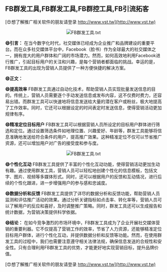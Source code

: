 ## **FB群发工具,FB群发工具,FB群控工具,FB引流拓客**

[😍想了解推广相关软件的朋友请登录 http://www.vst.tw](http://www.vst.tw)

 <center><img src="https://vst.tw/MP4/tuiguang/png/1.png" alt="FB群发工具.txt"></center>

**😄引言：**
在当今数字化时代，社交媒体已经成为企业推广和品牌建设的重要平台。而在众多社交媒体平台中，Facebook（脸书）作为全球最大的社交媒体之一，拥有庞大的用户群体和广阔的市场潜力。然而，如何高效地利用Facebook进行推广，引起目标用户的关注和兴趣，是每个营销者都面临的挑战。幸运的是，FB群发工具的出现为营销人员提供了一种方便快捷的解决方案。

**😄正文：**

**😄提高效率**
FB群发工具通过自动化技术，帮助营销人员实现批量发送信息的目的。传统上，营销人员需要逐个手动发送信息或发布内容，这不仅费时费力，还容易出错。而群发工具可以快速地将信息发送给大量的潜在客户或粉丝，极大地提高了工作效率。同时，它还可以根据设定的时间表定时发送信息，使得营销活动更加规律有序。

**😄精准定位目标用户**
FB群发工具可以根据营销人员所设定的目标用户群体进行筛选和定位。通过设置筛选条件如地理位置、兴趣爱好、年龄等，群发工具能够将信息准确地发送给符合条件的用户，提高推广效果。这种精准定位不仅可以节省推广资源，还可以增加用户对广告的接受度和参与度。

 <center><img src="https://vst.tw/MP4/tuiguang/png/5.png" alt="FB群发工具.txt"></center>

**😄个性化互动**
FB群发工具提供了丰富的个性化互动功能，使得营销活动更加生动有趣。通过使用群发工具，营销人员可以轻松地创建个性化的信息模板，包括文字、图片、视频等多媒体形式。同时，还可以根据用户的反馈和互动情况，进行后续的个性化跟进，进一步增强用户的参与感和忠诚度。

**😄数据分析和反馈**
FB群发工具提供了详尽的数据分析和反馈功能，帮助营销人员监测和评估推广活动的效果。通过分析关键指标如点击率、转化率等，营销人员可以了解用户的反应和喜好，及时调整推广策略。同时，群发工具还可以生成报告和统计数据，为营销决策提供科学依据。

**😄结论：**
在如今竞争激烈的市场环境中，FB群发工具成为了企业开展社交媒体营销的重要利器。它不仅提高了营销工作的效率，节省了人力资源，还能够精准定位目标用户群体，进行个性化互动，并提供数据分析和反馈等功能。然而，在使用群发工具的过程中，我们也需要注意遵守相关法律法规，确保信息发送的合规性和安全性。只有合理利用FB群发工具的优势，才能更好地实现营销目标，提升品牌价值。

[😍想了解推广相关软件的朋友请登录 http://www.vst.tw](http://www.vst.tw)



